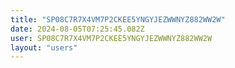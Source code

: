 ```yaml
---
title: "SP08C7R7X4VM7P2CKEE5YNGYJEZWWNYZ882WW2W"
date: 2024-08-05T07:25:45.082Z
user: SP08C7R7X4VM7P2CKEE5YNGYJEZWWNYZ882WW2W
layout: "users"
---
```

    